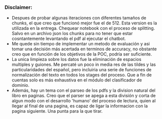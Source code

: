 ### Disclaimer:

- Despues de probar algunas iteraciones con diferentes tamaños de chunks, el que creo que funcionó mejor fue el de 512. Esta version es la utilizada en la entrega. Chequear notebook con el proceso de splitting. Salvo en un archivo json los chunks para no tener que estar cosntantemente levantando el pdf al ejecutar el chatbot. 
- Me quede sin tiempo de implementar un metodo de evaluación y asi tomar una decisión más acertada en terminos de accuracy, no obstante creo que en función de los objetivos de la POC, podría ser suficiente.  
- La unica limpieza sobre los datos fue la eliminación de espacios multiples y guiones. Me percaté un poco in media res de las tildes y las particularidades del español, pero incluiria una serie de funciones de normalización del texto en todos los stages del proceso. Que a fin de cuentas solo es más exhaustiva en el módulo del clasificador de dominio. 
- Además, hay un tema con el parseo de los pdfs y la division natural del libro en paginas. Creo que el parser se apega a esta división y corta de algun modo con el desarrollo 'humano' del proceso de lectura, quien al llegar al final de una pagina, es capaz de ligar la informacion con la pagina siguiente. Una punta para la que tirar.

